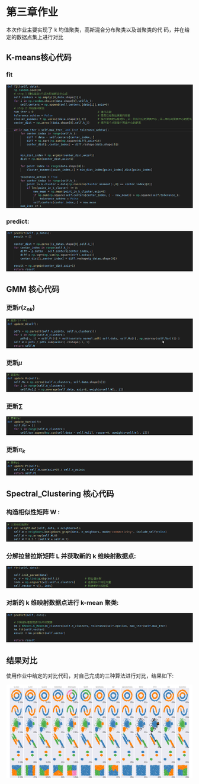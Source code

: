 # 第三章作业

本次作业主要实现了 k 均值聚类，高斯混合分布聚类以及谱聚类的代 码，并在给定的数据点集上进行对比

## K-means核心代码

### fit

![](pictures/1.png)

### predict:

![](pictures/2.png)

## GMM 核心代码

### 更新$r(z_{nk})$

![](pictures/3.png)

### 更新$\mu$

![](pictures/4.png)

### 更新$\sum$

![](pictures/5.png)

### 更新$\pi_k$

![](pictures/6.png)

## Spectral_Clustering 核心代码

### 构造相似性矩阵 W :

![](pictures/7.png)

### 分解拉普拉斯矩阵 L 并获取新的 k 维映射数据点:

![](pictures/8.png)

### 对新的 k 维映射数据点进行 k-mean 聚类:

![](pictures/9.png)

## 结果对比

使用作业中给定的对比代码，对自己完成的三种算法进行对比，结果如下:

![](pictures/10.png)

